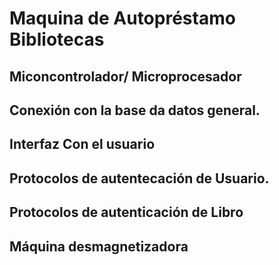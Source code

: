 # Maquina de Autopréstamo Bibliotecas

## Miconcontrolador/ Microprocesador

## Conexión con la base da datos general.

## Interfaz Con el usuario

## Protocolos de autentecación de Usuario.

## Protocolos de autenticación de Libro 

## Máquina desmagnetizadora
